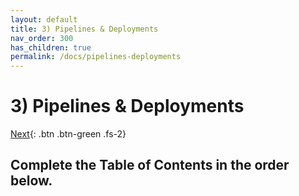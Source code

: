 ```yaml
---
layout: default
title: 3) Pipelines & Deployments
nav_order: 300
has_children: true
permalink: /docs/pipelines-deployments
---
```


# 3) Pipelines & Deployments

[Next](/lab-aemc/docs/configure-prod){: .btn .btn-green .fs-2}

## Complete the Table of Contents in the order below.